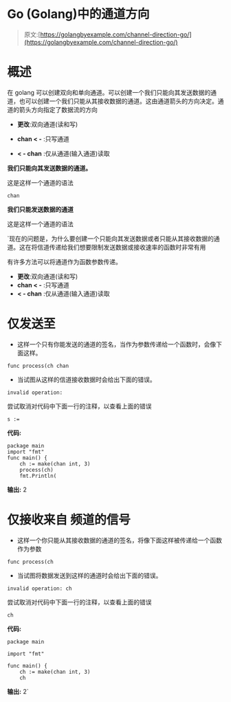 # Go (Golang)中的通道方向

> 原文:[https://golangbyexample.com/channel-direction-go/](https://golangbyexample.com/channel-direction-go/)

# **概述**

在 golang 可以创建双向和单向通道。可以创建一个我们只能向其发送数据的通道，也可以创建一个我们只能从其接收数据的通道。这由通道箭头的方向决定。通道的箭头方向指定了数据流的方向

*   **更改**:双向通道(读和写)

*   **chan < -** :只写通道

*   **< - chan** :仅从通道(输入通道)读取

**我们只能向其发送数据的通道。**

这是这样一个通道的语法

```
chan
```

**我们只能发送数据的通道**

这是这样一个通道的语法

 `现在的问题是，为什么要创建一个只能向其发送数据或者只能从其接收数据的通道。这在将信道传递给我们想要限制发送数据或接收速率的函数时非常有用

有许多方法可以将通道作为函数参数传递。

*   **更改**:双向通道(读和写)
*   **chan < -** :只写通道
*   **< - chan** :仅从通道(输入通道)读取

# **仅发送至**

*   这样一个只有你能发送的通道的签名，当作为参数传递给一个函数时，会像下面这样。

```
func process(ch chan
```

*   当试图从这样的信道接收数据时会给出下面的错误。

```
invalid operation: 
```

尝试取消对代码中下面一行的注释，以查看上面的错误

```
s := 
```

**代码:**

```
package main
import "fmt"
func main() {
    ch := make(chan int, 3)
    process(ch)
    fmt.Println(
```

**输出:** 2

# **仅接收来自** 频道的信号

*   这样一个你只能从其接收数据的通道的签名，将像下面这样被传递给一个函数作为参数

```
func process(ch 
```

*   当试图将数据发送到这样的通道时会给出下面的错误。

```
invalid operation: ch 
```

尝试取消对代码中下面一行的注释，以查看上面的错误

```
ch 
```

**代码:**

```
package main

import "fmt"

func main() {
    ch := make(chan int, 3)
    ch 
```

**输出:** 2`